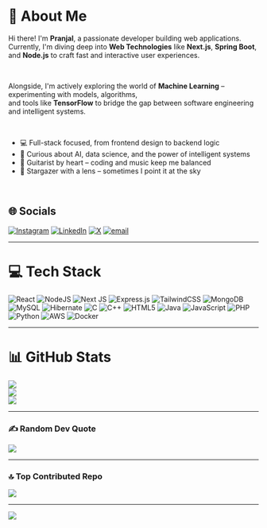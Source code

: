# 💫 About Me

Hi there! I'm **Pranjal**, a passionate developer building web applications.  
Currently, I'm diving deep into **Web Technologies** like **Next.js**, **Spring Boot**, and **Node.js** to craft fast and interactive user experiences.

<br/>

Alongside, I'm actively exploring the world of **Machine Learning** – experimenting with models, algorithms,  
and tools like **TensorFlow** to bridge the gap between software engineering and intelligent systems.

<br/>

- 💻 Full-stack focused, from frontend design to backend logic  
- 🧠 Curious about AI, data science, and the power of intelligent systems  
- 🎸 Guitarist by heart – coding and music keep me balanced  
- 🌌 Stargazer with a lens – sometimes I point it at the sky  

<br/>

## 🌐 Socials

[![Instagram](https://img.shields.io/badge/Instagram-%23E4405F.svg?logo=Instagram&logoColor=white)](https://instagram.com/pranjal.ydv_)  [![LinkedIn](https://img.shields.io/badge/LinkedIn-%230077B5.svg?logo=linkedin&logoColor=white)](https://linkedin.com/in/pranjalyadavhere)  [![X](https://img.shields.io/badge/X-black.svg?logo=X&logoColor=white)](https://x.com/PranjalYadav05)  [![email](https://img.shields.io/badge/Email-D14836?logo=gmail&logoColor=white)](mailto:yadavpranjal2105@gmail.com)

---

# 💻 Tech Stack

![React](https://img.shields.io/badge/react-%2320232a.svg?style=for-the-badge&logo=react&logoColor=%2361DAFB) ![NodeJS](https://img.shields.io/badge/node.js-6DA55F?style=for-the-badge&logo=node.js&logoColor=white) ![Next JS](https://img.shields.io/badge/Next-black?style=for-the-badge&logo=next.js&logoColor=white) ![Express.js](https://img.shields.io/badge/express.js-%23404d59.svg?style=for-the-badge&logo=express&logoColor=%2361DAFB) ![TailwindCSS](https://img.shields.io/badge/tailwindcss-%2338B2AC.svg?style=for-the-badge&logo=tailwind-css&logoColor=white) ![MongoDB](https://img.shields.io/badge/MongoDB-%234ea94b.svg?style=for-the-badge&logo=mongodb&logoColor=white) ![MySQL](https://img.shields.io/badge/mysql-4479A1.svg?style=for-the-badge&logo=mysql&logoColor=white) ![Hibernate](https://img.shields.io/badge/Hibernate-59666C?style=for-the-badge&logo=Hibernate&logoColor=white) ![C](https://img.shields.io/badge/c-%2300599C.svg?style=for-the-badge&logo=c&logoColor=white) ![C++](https://img.shields.io/badge/c++-%2300599C.svg?style=for-the-badge&logo=c%2B%2B&logoColor=white) ![HTML5](https://img.shields.io/badge/html5-%23E34F26.svg?style=for-the-badge&logo=html5&logoColor=white) ![Java](https://img.shields.io/badge/java-%23ED8B00.svg?style=for-the-badge&logo=openjdk&logoColor=white) ![JavaScript](https://img.shields.io/badge/javascript-%23323330.svg?style=for-the-badge&logo=javascript&logoColor=%23F7DF1E) ![PHP](https://img.shields.io/badge/php-%23777BB4.svg?style=for-the-badge&logo=php&logoColor=white) ![Python](https://img.shields.io/badge/python-3670A0?style=for-the-badge&logo=python&logoColor=ffdd54) ![AWS](https://img.shields.io/badge/AWS-%23FF9900.svg?style=for-the-badge&logo=amazon-aws&logoColor=white) ![Docker](https://img.shields.io/badge/docker-%230db7ed.svg?style=for-the-badge&logo=docker&logoColor=white)

---

# 📊 GitHub Stats

![](https://github-readme-stats.vercel.app/api?username=pranjal-yadav05&theme=dark&hide_border=false&include_all_commits=true&count_private=true)  
![](https://nirzak-streak-stats.vercel.app/?user=pranjal-yadav05&theme=dark&hide_border=false)  
![](https://github-readme-stats.vercel.app/api/top-langs/?username=pranjal-yadav05&theme=dark&hide_border=false&include_all_commits=true&count_private=true&layout=compact)

---

### ✍️ Random Dev Quote

![](https://quotes-github-readme.vercel.app/api?type=horizontal&theme=radical)

---

### 🔝 Top Contributed Repo

![](https://github-contributor-stats.vercel.app/api?username=pranjal-yadav05&limit=5&theme=dark&combine_all_yearly_contributions=true)

---

[![](https://visitcount.itsvg.in/api?id=pranjal-yadav05&icon=0&color=0)](https://visitcount.itsvg.in)

<!-- Proudly created with GPRM ( https://gprm.itsvg.in ) -->
